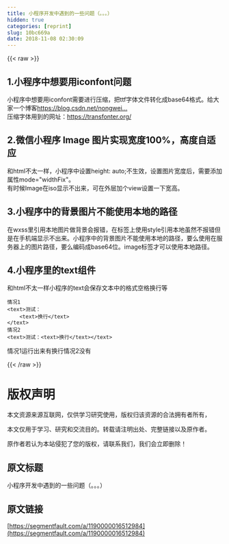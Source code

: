```yaml
---
title: 小程序开发中遇到的一些问题（。。。）
hidden: true
categories: [reprint]
slug: 10bc669a
date: 2018-11-08 02:30:09
---
```


{{< raw >}}
<h2 id="articleHeader0">1.&#x5C0F;&#x7A0B;&#x5E8F;&#x4E2D;&#x60F3;&#x8981;&#x7528;iconfont&#x95EE;&#x9898;</h2><p>&#x5C0F;&#x7A0B;&#x5E8F;&#x4E2D;&#x60F3;&#x8981;&#x7528;iconfont&#x9700;&#x8981;&#x8FDB;&#x884C;&#x538B;&#x7F29;&#xFF0C;&#x628A;ttf&#x5B57;&#x4F53;&#x6587;&#x4EF6;&#x8F6C;&#x5316;&#x6210;base64&#x683C;&#x5F0F;&#x3002;&#x7ED9;&#x5927;&#x5BB6;&#x4E00;&#x4E2A;&#x535A;&#x5BA2;<a href="https://blog.csdn.net/nongweiyilady/article/details/74244362" rel="nofollow noreferrer" target="_blank">https://blog.csdn.net/nongwei...</a><br>&#x538B;&#x7F29;&#x5B57;&#x4F53;&#x7528;&#x5230;&#x7684;&#x7F51;&#x5740;&#xFF1A;<a href="https://transfonter.org/" rel="nofollow noreferrer" target="_blank">https://transfonter.org/</a></p><h2 id="articleHeader1">2.&#x5FAE;&#x4FE1;&#x5C0F;&#x7A0B;&#x5E8F; Image &#x56FE;&#x7247;&#x5B9E;&#x73B0;&#x5BBD;&#x5EA6;100%&#xFF0C;&#x9AD8;&#x5EA6;&#x81EA;&#x9002;&#x5E94;</h2><p>&#x548C;html&#x4E0D;&#x592A;&#x4E00;&#x6837;&#xFF0C;&#x5C0F;&#x7A0B;&#x5E8F;&#x4E2D;&#x8BBE;&#x7F6E;height: auto;&#x4E0D;&#x751F;&#x6548;&#xFF0C;&#x8BBE;&#x7F6E;&#x56FE;&#x7247;&#x5BBD;&#x5EA6;&#x540E;&#xFF0C;&#x9700;&#x8981;&#x6DFB;&#x52A0;&#x5C5E;&#x6027;mode=&quot;widthFix&quot;&#x3002;<br>&#x6709;&#x65F6;&#x5019;Image&#x5728;iso&#x663E;&#x793A;&#x4E0D;&#x51FA;&#x6765;&#xFF0C;&#x53EF;&#x5728;&#x5916;&#x5C42;&#x52A0;&#x4E2A;view&#x8BBE;&#x7F6E;&#x4E00;&#x4E0B;&#x5BBD;&#x9AD8;&#x3002;</p><h2 id="articleHeader2">3.&#x5C0F;&#x7A0B;&#x5E8F;&#x4E2D;&#x7684;&#x80CC;&#x666F;&#x56FE;&#x7247;&#x4E0D;&#x80FD;&#x4F7F;&#x7528;&#x672C;&#x5730;&#x7684;&#x8DEF;&#x5F84;</h2><p>&#x5728;wxss&#x91CC;&#x5F15;&#x7528;&#x672C;&#x5730;&#x56FE;&#x7247;&#x505A;&#x80CC;&#x666F;&#x4F1A;&#x62A5;&#x9519;&#xFF0C;&#x5728;&#x6807;&#x7B7E;&#x4E0A;&#x4F7F;&#x7528;style&#x5F15;&#x7528;&#x672C;&#x5730;&#x867D;&#x7136;&#x4E0D;&#x62A5;&#x9519;&#x4F46;&#x662F;&#x5728;&#x624B;&#x673A;&#x7AEF;&#x663E;&#x793A;&#x4E0D;&#x51FA;&#x6765;&#x3002;&#x5C0F;&#x7A0B;&#x5E8F;&#x4E2D;&#x7684;&#x80CC;&#x666F;&#x56FE;&#x7247;&#x4E0D;&#x80FD;&#x4F7F;&#x7528;&#x672C;&#x5730;&#x7684;&#x8DEF;&#x5F84;&#xFF0C;&#x8981;&#x4E48;&#x4F7F;&#x7528;&#x5728;&#x670D;&#x52A1;&#x5668;&#x4E0A;&#x7684;&#x56FE;&#x7247;&#x8DEF;&#x5F84;&#xFF0C;&#x8981;&#x4E48;&#x7F16;&#x7801;&#x6210;base64&#x4F4D;&#x3002;image&#x6807;&#x7B7E;&#x624D;&#x53EF;&#x4EE5;&#x4F7F;&#x7528;&#x672C;&#x5730;&#x8DEF;&#x5F84;&#x3002;</p><h2 id="articleHeader3">4.&#x5C0F;&#x7A0B;&#x5E8F;&#x91CC;&#x7684;text&#x7EC4;&#x4EF6;</h2><p>&#x548C;html&#x4E0D;&#x592A;&#x4E00;&#x6837;&#x5C0F;&#x7A0B;&#x5E8F;&#x7684;text&#x4F1A;&#x4FDD;&#x5B58;&#x6587;&#x672C;&#x4E2D;&#x7684;&#x683C;&#x5F0F;&#x7A7A;&#x683C;&#x6362;&#x884C;&#x7B49;</p><div class="widget-codetool" style="display:none"><div class="widget-codetool--inner"><span class="selectCode code-tool" data-toggle="tooltip" data-placement="top" title="" data-original-title="&#x5168;&#x9009;"></span> <span type="button" class="copyCode code-tool" data-toggle="tooltip" data-placement="top" data-clipboard-text="&#x60C5;&#x51B5;1
&lt;text&gt;&#x6D4B;&#x8BD5;&#xFF1A;
    &lt;text&gt;&#x6362;&#x884C;&lt;/text&gt;
&lt;/text&gt;
&#x60C5;&#x51B5;2
&lt;text&gt;&#x6D4B;&#x8BD5;&#xFF1A;&lt;text&gt;&#x6362;&#x884C;&lt;/text&gt;&lt;/text&gt;" title="" data-original-title="&#x590D;&#x5236;"></span> <span type="button" class="saveToNote code-tool" data-toggle="tooltip" data-placement="top" title="" data-original-title="&#x653E;&#x8FDB;&#x7B14;&#x8BB0;"></span></div></div><pre class="hljs applescript"><code>&#x60C5;&#x51B5;<span class="hljs-number">1</span>
&lt;<span class="hljs-built_in">text</span>&gt;&#x6D4B;&#x8BD5;&#xFF1A;
    &lt;<span class="hljs-built_in">text</span>&gt;&#x6362;&#x884C;&lt;/<span class="hljs-built_in">text</span>&gt;
&lt;/<span class="hljs-built_in">text</span>&gt;
&#x60C5;&#x51B5;<span class="hljs-number">2</span>
&lt;<span class="hljs-built_in">text</span>&gt;&#x6D4B;&#x8BD5;&#xFF1A;&lt;<span class="hljs-built_in">text</span>&gt;&#x6362;&#x884C;&lt;/<span class="hljs-built_in">text</span>&gt;&lt;/<span class="hljs-built_in">text</span>&gt;</code></pre><p>&#x60C5;&#x51B5;1&#x8FD0;&#x884C;&#x51FA;&#x6765;&#x6709;&#x6362;&#x884C;&#x60C5;&#x51B5;2&#x6CA1;&#x6709;</p>
{{< /raw >}}

# 版权声明
本文资源来源互联网，仅供学习研究使用，版权归该资源的合法拥有者所有，

本文仅用于学习、研究和交流目的。转载请注明出处、完整链接以及原作者。 

原作者若认为本站侵犯了您的版权，请联系我们，我们会立即删除！

## 原文标题
小程序开发中遇到的一些问题（。。。）

## 原文链接
[https://segmentfault.com/a/1190000016512984](https://segmentfault.com/a/1190000016512984)

